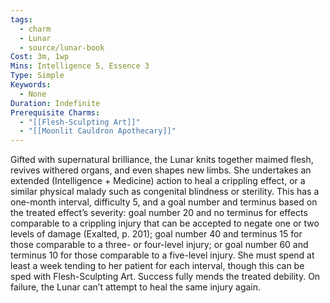 ```yaml
---
tags:
  - charm
  - Lunar
  - source/lunar-book
Cost: 3m, 1wp
Mins: Intelligence 5, Essence 3
Type: Simple
Keywords:
  - None
Duration: Indefinite
Prerequisite Charms:
  - "[[Flesh-Sculpting Art]]"
  - "[[Moonlit Cauldron Apothecary]]"
---
```

Gifted with supernatural brilliance, the Lunar knits together maimed flesh, revives withered organs, and even shapes new limbs. She undertakes an extended (Intelligence + Medicine) action to heal a crippling effect, or a similar physical malady such as congenital blindness or sterility. This has a one-month interval, difficulty 5, and a goal number and terminus based on the treated effect’s severity: goal number 20 and no terminus for effects comparable to a crippling injury that can be accepted to negate one or two levels of damage (Exalted, p. 201); goal number 40 and terminus 15 for those comparable to a three- or four-level injury; or goal number 60 and terminus 10 for those comparable to a five-level injury. She must spend at least a week tending to her patient for each interval, though this can be sped with Flesh-Sculpting Art. Success fully mends the treated debility. On failure, the Lunar can’t attempt to heal the same injury again.